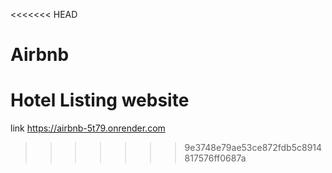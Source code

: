 <<<<<<< HEAD
# Airbnb
Hotel Listing website
=======
link https://airbnb-5t79.onrender.com
>>>>>>> 9e3748e79ae53ce872fdb5c8914817576ff0687a
